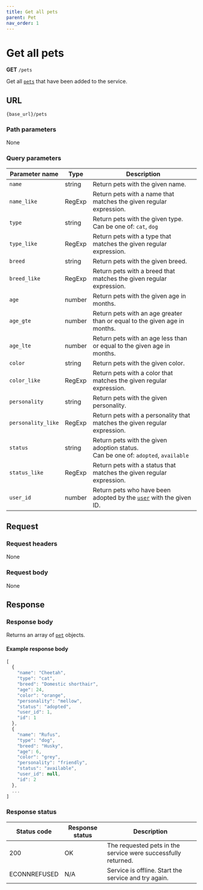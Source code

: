 ```yaml
---
title: Get all pets
parent: Pet
nav_order: 1
---
```


# Get all pets

**GET** `/pets`

Get all [`pets`](index.md) that have been added to the service.

## URL

```shell
{base_url}/pets
```

### Path parameters

None

### Query parameters

| Parameter name | Type | Description |
| -------------- | ---- | ----------- |
| `name` | string | Return pets with the given name. |
| `name_like` | RegExp | Return pets with a name that matches the given regular expression. |
| `type` | string | Return pets with the given type. <br/> Can be one of: `cat`, `dog` |
| `type_like` | RegExp | Return pets with a type that matches the given regular expression. |
| `breed` | string | Return pets with the given breed. |
| `breed_like` | RegExp | Return pets with a breed that matches the given regular expression. |
| `age` | number | Return pets with the given age in months. |
| `age_gte` | number | Return pets with an age greater than or equal to the given age in months. |
| `age_lte` | number | Return pets with an age less than or equal to the given age in months. |
| `color` | string | Return pets with the given color. |
| `color_like` | RegExp | Return pets with a color that matches the given regular expression. |
| `personality` | string | Return pets with the given personality. |
| `personality_like` | RegExp | Return pets with a personality that matches the given regular expression. |
| `status` | string | Return pets with the given adoption status. <br/> Can be one of: `adopted`, `available` |
| `status_like` | RegExp | Return pets with a status that matches the given regular expression. |
| `user_id` | number | Return pets who have been adopted by the [`user`](../user/index.md) with the given ID. |

## Request

### Request headers

None

### Request body

None

## Response

### Response body

Returns an array of [`pet`](index.md) objects.

#### Example response body

```js
[
  {
    "name": "Cheetah",
    "type": "cat",
    "breed": "Domestic shorthair",
    "age": 24,
    "color": "orange",
    "personality": "mellow",
    "status": "adopted",
    "user_id": 1,
    "id": 1
  },
  {
    "name": "Rufus",
    "type": "dog",
    "breed": "Husky",
    "age": 6,
    "color": "grey",
    "personality": "friendly",
    "status": "available",
    "user_id": null,
    "id": 2
  },
  ...
]
```

### Response status

| Status code | Response status | Description |
| ----------- | --------------- | ----------- |
| 200 | OK | The requested pets in the service were successfully returned. |
|  ECONNREFUSED | N/A | Service is offline. Start the service and try again. |
